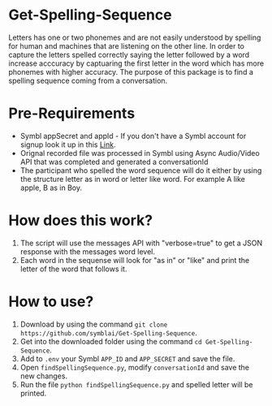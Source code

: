 # Get-Spelling-Sequence
Letters has one or two phonemes and are not easily understood by spelling for human and machines that are listening on the other line. In order to capture the letters spelled correctly saying the letter followed by a word increase acccuracy by captuaring the first letter in the word which has more phonemes with higher accuracy. 
The purpose of this package is to find a spelling sequence coming from a conversation.   

# Pre-Requirements
- Symbl appSecret and appId - If you don't have a Symbl account for signup look it up in this [Link](https://platform.symbl.ai/#/signup?utm_source=get-info&utm_medium=guy&utm_campaign=rep).
- Orignal recorded file was processed in Symbl using Async Audio/Video API that was completed and generated a conversationId
- The participant who spelled the word sequence will do it either by using the structure letter as in word or letter like word. For example A like apple, B as in Boy. 

# How does this work?
1. The script will use the messages API with "verbose=true" to get a JSON response with the messages word level.
2. Each word in the sequense will look for "as in" or "like" and print the letter of the word that follows it. 

# How to use?
1. Download by using the command ```git clone https://github.com/symblai/Get-Spelling-Sequence```.
2. Get into the downloaded folder using the command ```cd Get-Spelling-Sequence```.
3. Add to ```.env``` your Symbl ```APP_ID``` and ```APP_SECRET``` and save the file.
4. Open ```findSpellingSequence.py```, modify ```conversationId``` and save the new changes. 
5. Run the file ```python findSpellingSequence.py``` and spelled letter will be printed. 
